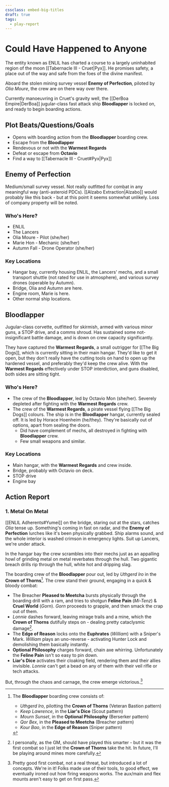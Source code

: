 ```yaml
---
cssclass: embed-big-titles
draft: true
tags:
  - play-report
---
```


# Could Have Happened to Anyone
The entity known as ENLIL has charted a course to a largely uninhabited region of the moon [[Tabernacle III - Cruet|Pyx]]. He promises safety, a place out of the way and safe from the foes of the divine manifest.

Aboard the stolen mining survey vessel **Enemy of Perfection**, piloted by *Olia Moure*, the crew are on there way over there.

Currently manoeuvring in Cruet's gravity well, the [[DerBoa Empire|DerBoa]] jugular-class fast attack ship **Bloodlapper** is locked on, and ready to begin boarding actions.

## Plot Beats/Questions/Goals
- Opens with boarding action from the **Bloodlapper** boarding crew.
- Escape from the **Bloodlapper**
- Rendevous or not with the **Warmest Regards**
- Defeat or escape from **Octavio**
- Find a way to [[Tabernacle III - Cruet#Pyx|Pyx]]

## Enemy of Perfection

Medium/small survey vessel. Not really outfitted for combat in any meaningful way (anti-asteroid PDCs). [[Alzabo Extraction|Alzabo]] would probably like this back - but at this point it seems somewhat unlikely. Loss of company property will be noted.

### Who's Here?
- ENLIL
- The Lancers
- Olia Moure - Pilot (she/her)
- Marie Hon - Mechanic (she/her)
- Autumn Fall - Drone Operator (she/her)

### Key Locations
- Hangar bay, currently housing ENLIL, the Lancers' mechs, and a small transport shuttle (not rated for use in atmosphere), and various survey drones (operable by Autumn).
- Bridge, Olia and Autumn are here.
- Engine room, Marie is here.
- Other normal ship locations.

## Bloodlapper

Jugular-class corvette, outfitted for skirmish, armed with various minor guns, a STOP drive, and a comms shroud. Has sustained some not-insignificant battle damage, and is down on crew capacity significantly.

They have captured the **Warmest Regards**, a small outrigger for [[The Big Dogs]], which is currently sitting in their main hangar. They'd like to get it open, but they don't really have the cutting tools on hand to open up the hardened vessel, and preferably they'd keep the crew alive. With the **Warmest Regards** effectively under STOP interdiction, and guns disabled, both sides are sitting tight.

### Who's Here?
- The crew of the **Bloodlapper**, led by Octavio Mon (she/her). Severely depleted after fighting with the **Warmest Regards** crew.
- The crew of the **Warmest Regards**, a pirate vessel flying [[The Big Dogs]] colours. The ship is in the **Bloodlapper** hangar, currently sealed off. It is led by Horace Hoenheim (he/they). They're basically out of options, apart from sealing the doors.
  - Did have complement of mechs, all destroyed in fighting with **Bloodlapper** crew.
  - Few small weapons and similar.

### Key Locations
- Main hangar, with the **Warmest Regards** and crew inside.
- Bridge, probably with Octavio on deck.
- STOP drive
- Engine bay

## Action Report

### 1. Metal On Metal

[[ENLIL Adherents#Yumei]] on the bridge, staring out at the stars, catches *Olia* tense up. Something's coming in fast on radar, and the **Enemy of Perfection** lurches like it's been physically grabbed. Ship alarms sound, and the whole interior is washed crimson in emergency lights. Suit up Lancers, we're under attack.

In the hangar bay the crew scrambles into their mechs just as an appalling howl of grinding metal on metal reverbates through the hull. Two gigantic breach drills rip through the hull, white hot and dripping slag.

The boarding crew of the **Bloodlapper** pour out, led by *Uthgerd Iro* in the **Crown of Thorns**[^4]. The crew stand their ground, engaging in a quick & bloody combat:
- The Breacher **Pleased to Meetcha** bursts physically through the boarding drill with a ram, and tries to shotgun **Feline Pain** (*Mi-Tenz*) & **Cruel World** (*Gorn*). *Gorn* proceeds to grapple, and then smack the crap out of them.
- *Lonnie* dashes forward, leaving mirage trails and a mine, which the **Crown of Thorns** dutifully steps on - dealing pretty cataclysmic damage[^5].
- The **Edge of Reason** locks onto the **Euphrates** (*William*) with a Sniper's Mark. *William* plays an uno-reverse - activating Hunter Lock and demolishing them basically instantly.
- **Optional Philosophy** charges forward, chain axe whirring. Unfortunately the **Feline Pain** isn't so easy to pin down.
- **Liar's Dice** activates their cloaking field, rendering them and their allies invisible. *Lonnie* can't get a bead on any of them with their veil rifle or tech attacks.

But, through the chaos and carnage, the crew emerge victorious.[^6]

[^4]: The **Bloodlapper** boarding crew consists of:
    - *Uthgerd Iro*, pilotting the **Crown of Thorns** (Veteran Bastion pattern)
    - *Keep Lawrence*, in the **Liar's Dice** (Scout pattern)
    - *Mourn Sunset*, in the **Optional Philosophy** (Berserker pattern)
    - *Qor Bex*, in the **Pleased to Meetcha** (Breacher pattern)
    - *Kour Bao*, in the **Edge of Reason** (Sniper pattern)

[^5]: I personally, as the GM, should have played this smarter - but it was the first combat so I just let the **Crown of Thorns** take the hit. In future, I'll be playing around mines more carefully.

[^6]: Pretty good first combat, not a real threat, but introduced a lot of concepts. We're in it! Folks made use of their tools, to good effect, we eventually ironed out how firing weapons works. The aux/main and flex mounts aren't easy to get on first pass.